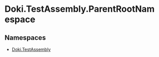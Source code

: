 # Doki.TestAssembly.ParentRootNamespace

## Namespaces

- [Doki.TestAssembly](Doki.TestAssembly/README.md)


